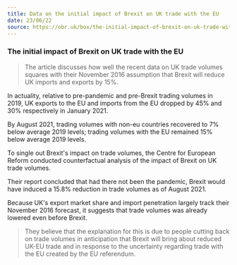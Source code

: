 ```yaml
---
title: Data on the initial impact of Brexit on UK trade with the EU
date: 23/06/22
source: https://obr.uk/box/the-initial-impact-of-brexit-on-uk-trade-with-the-eu/
---
```


### The initial impact of Brexit on UK trade with the EU

> The article discusses how well the recent data on UK trade volumes squares with their November 2016 assumption that Brexit will reduce UK imports and exports by 15%.

In actuality, relative to pre-pandemic and pre-Brexit trading volumes in 2019, UK exports to the EU and imports from the EU dropped by 45% and 30% respectively in January 2021.

By August 2021, trading volumes with non-eu countries recovered to 7% below average 2019 levels; trading volumes with the EU remained 15% below average 2019 levels.

To single out Brexit's impact on trade volumes, the Centre for European Reform conducted counterfactual analysis of the impact of Brexit on UK trade volumes.

Their report concluded that had there not been the pandemic, Brexit would have induced a 15.8% reduction in trade volumes as of August 2021. 

Because UK's export market share and import penetration largely track their November 2016 forecast, it suggests that trade volumes was already lowered even before Brexit.

> They believe that the explanation for this is due to people cutting back on trade volumes in anticipation that Brexit will bring about reduced UK-EU trade and in response to the uncertainty regarding trade with the EU created by the EU referendum.